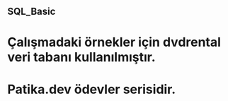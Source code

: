 ## SQL_Basic
# Çalışmadaki örnekler için **dvdrental** veri tabanı kullanılmıştır.
# Patika.dev ödevler serisidir.
